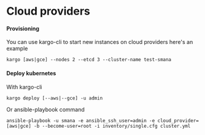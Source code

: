 Cloud providers
==============

#### Provisioning

You can use kargo-cli to start new instances on cloud providers
here's an example
```
kargo [aws|gce] --nodes 2 --etcd 3 --cluster-name test-smana
```

#### Deploy kubernetes

With kargo-cli
```
kargo deploy [--aws|--gce] -u admin
```

Or ansible-playbook command
```
ansible-playbook -u smana -e ansible_ssh_user=admin -e cloud_provider=[aws|gce] -b --become-user=root -i inventory/single.cfg cluster.yml
```
